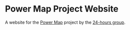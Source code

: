 # Power Map Project Website

A website for the [Power Map](https://github.com/24-hours/power-map) project by the [24-hours group](https://github.com/24-hours).
